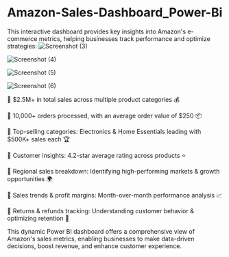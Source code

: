 # Amazon-Sales-Dashboard_Power-Bi



This interactive dashboard provides key insights into Amazon's e-commerce metrics, helping businesses track performance and optimize strategies:
![Screenshot (3)](https://github.com/user-attachments/assets/08f8f737-5d2b-4eb6-a69f-8da9536d7959)

![Screenshot (4)](https://github.com/user-attachments/assets/729f5a3b-ab76-4179-896f-c9845826a7a7)

![Screenshot (5)](https://github.com/user-attachments/assets/690084dd-7d3c-4d9e-978b-619839358acb)

![Screenshot (6)](https://github.com/user-attachments/assets/25baa367-dfb2-4bd4-820a-e37b23a399eb)


🔸 $2.5M+ in total sales across multiple product categories 💰

🔸 10,000+ orders processed, with an average order value of $250 📦

🔸 Top-selling categories: Electronics & Home Essentials leading with $500K+ sales each 🏆

🔸 Customer insights: 4.2-star average rating across products ⭐

🔸 Regional sales breakdown: Identifying high-performing markets & growth opportunities 🌍

🔸 Sales trends & profit margins: Month-over-month performance analysis 📈

🔸 Returns & refunds tracking: Understanding customer behavior & optimizing retention 🔄

This dynamic Power BI dashboard offers a comprehensive view of Amazon's sales metrics, enabling businesses to make data-driven decisions, boost revenue, and enhance customer experience.
